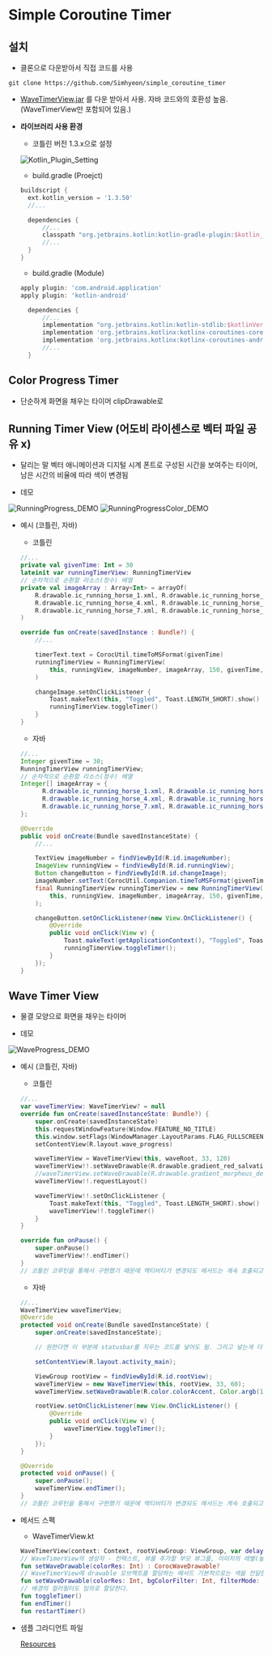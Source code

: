 # Simple Coroutine Timer

## 설치

- 클론으로 다운받아서 직접 코드를 사용

```git
git clone https://github.com/Simhyeon/simple_coroutine_timer
```

- [WaveTimerView.jar](https://github.com/Simhyeon/simple_coroutine_timer/blob/master/WaveTimerView.jar) 를 다운 받아서 사용. 자바 코드와의 호환성 높음. (WaveTimerView만 포함되어 있음.)

- **라이브러리 사용 환경**

  - 코틀린 버전 1.3.x으로 설정

  ![Kotlin_Plugin_Setting](kotlin_plugin_setting.png)

  - build.gradle (Proejct)

  ```gradle
  buildscript {
    ext.kotlin_version = '1.3.50'
    //...

    dependencies {
        //...
        classpath "org.jetbrains.kotlin:kotlin-gradle-plugin:$kotlin_version"
        //...
    }
  }

  ```

  - build.gradle (Module)

  ```gradle
  apply plugin: 'com.android.application'
  apply plugin: 'kotlin-android'

    dependencies {
        //...
        implementation "org.jetbrains.kotlin:kotlin-stdlib:$kotlinVersion"
        implementation 'org.jetbrains.kotlinx:kotlinx-coroutines-core:1.2.1'
        implementation 'org.jetbrains.kotlinx:kotlinx-coroutines-android:1.1.1'
        //...
    }

  ```

## Color Progress Timer

- 단순하게 화면을 채우는 타이머 clipDrawable로 

## Running Timer View (어도비 라이센스로 벡터 파일 공유 x) 

- 달리는 말 벡터 애니메이션과 디지털 시계 폰트로 구성된 시간을 보여주는 타이머, 남은 시간의 비율에 따라 색이 변경됨

- 데모

![RunningProgress_DEMO](RunningProgress.gif) ![RunningProgressColor_DEMO](RunningProgress_Color.gif) 

- 예시 (코틀린, 자바)

  - 코틀린
  
  ```kotlin
  //...
  private val givenTime: Int = 30
  lateinit var runningTimerView: RunningTimerView
  // 순차적으로 순환할 리소스(정수) 배열
  private val imageArray : Array<Int> = arrayOf(
      R.drawable.ic_running_horse_1.xml, R.drawable.ic_running_horse_2.xml, R.drawable.ic_running_horse_3.xml, 
      R.drawable.ic_running_horse_4.xml, R.drawable.ic_running_horse_5.xml, R.drawable.ic_running_horse_6.xml, 
      R.drawable.ic_running_horse_7.xml, R.drawable.ic_running_horse_8.xml, R.drawable.ic_running_horse_9.xml 
  )

  override fun onCreate(savedInstance : Bundle?) {
      //...

      timerText.text = CorocUtil.timeToMSFormat(givenTime)
      runningTimerView = RunningTimerView(
          this, runningView, imageNumber, imageArray, 150, givenTime, R.color.neonGreen, R.color.neonRed
      )

      changeImage.setOnClickListener {
          Toast.makeText(this, "Toggled", Toast.LENGTH_SHORT).show()
          runningTimerView.toggleTimer()
      }
  }
  ```
  
  - 자바
  
  ```Java
  //...
  Integer givenTime = 30;
  RunningTimerView runningTimerView;
  // 순차적으로 순환할 리소스(정수) 배열
  Integer[] imageArray = {
        R.drawable.ic_running_horse_1.xml, R.drawable.ic_running_horse_2.xml, R.drawable.ic_running_horse_3.xml, 
        R.drawable.ic_running_horse_4.xml, R.drawable.ic_running_horse_5.xml, R.drawable.ic_running_horse_6.xml, 
        R.drawable.ic_running_horse_7.xml, R.drawable.ic_running_horse_8.xml, R.drawable.ic_running_horse_9.xml 
  };

  @Override
  public void onCreate(Bundle savedInstanceState) {
      //...

      TextView imageNumber = findViewById(R.id.imageNumber);
      ImageView runningView = findViewById(R.id.runningView);
      Button changeButton = findViewById(R.id.changeImage);
      imageNumber.setText(CorocUtil.Companion.timeToMSFormat(givenTime));
      final RunningTimerView runningTimerView = new RunningTimerView(
          this, runningView, imageNumber, imageArray, 150, givenTime, R.color.neonGreen, R.color.neonRed
      );

      changeButton.setOnClickListener(new View.OnClickListener() {
          @Override
          public void onClick(View v) {
              Toast.makeText(getApplicationContext(), "Toggled", Toast.LENGTH_SHORT).show();
              runningTimerView.toggleTimer();
          }
      });
  }
  ```
  
## Wave Timer View

- 물결 모양으로 화면을 채우는 타이머

- 데모

![WaveProgress_DEMO](WaveProgress.gif)

- 예시 (코틀린, 자바)

  - 코틀린

  ```kotlin
  //...
  var waveTimerView: WaveTimerView? = null
  override fun onCreate(savedInstanceState: Bundle?) {
      super.onCreate(savedInstanceState)
      this.requestWindowFeature(Window.FEATURE_NO_TITLE)
      this.window.setFlags(WindowManager.LayoutParams.FLAG_FULLSCREEN, WindowManager.LayoutParams.FLAG_FULLSCREEN)
      setContentView(R.layout.wave_progress)

      waveTimerView = WaveTimerView(this, waveRoot, 33, 120)
      waveTimerView!!.setWaveDrawable(R.drawable.gradient_red_salvation, Color.argb(100,255,255,255), PorterDuff.Mode.SCREEN)
      //waveTimerView.setWaveDrawable(R.drawable.gradient_morpheus_den, Color.argb(0,255,255,255), PorterDuff.Mode.SRC)
      waveTimerView!!.requestLayout()

      waveTimerView!!.setOnClickListener {
          Toast.makeText(this, "Toggled", Toast.LENGTH_SHORT).show()
          waveTimerView!!.toggleTimer()
      }
  }

  override fun onPause() {
      super.onPause()
      waveTimerView!!.endTimer()
  }
  // 코틀린 코루틴을 통해서 구현했기 때문에 액티비티가 변경되도 메서드는 계속 호출되고 있으므로 인위적으로 endTimer()를 호출해줘야 함.
  ```

  - 자바

  ```java
  //...
  WaveTimerView waveTimerView;
  @Override
  protected void onCreate(Bundle savedInstanceState) {
      super.onCreate(savedInstanceState);

      // 원한다면 이 부분에 statusbar를 지우는 코드를 넣어도 됨. 그리고 넣는게 더 이뻐보임.

      setContentView(R.layout.activity_main);

      ViewGroup rootView = findViewById(R.id.rootView);
      waveTimerView = new WaveTimerView(this, rootView, 33, 60);
      waveTimerView.setWaveDrawable(R.color.colorAccent, Color.argb(100, 255, 255, 255), PorterDuff.Mode.SCREEN);

      rootView.setOnClickListener(new View.OnClickListener() {
          @Override
          public void onClick(View v) {
              waveTimerView.toggleTimer();
          }
      });
  }

  @Override
  protected void onPause() {
      super.onPause();
      waveTimerView.endTimer();
  }
  // 코틀린 코루틴을 통해서 구현했기 때문에 액티비티가 변경되도 메서드는 계속 호출되고 있으므로 인위적으로 endTimer()를 호출해줘야 함.
  ```

- 메서드 스펙

  - WaveTimerView.kt

   ```kotlin
   WaveTimerView(context: Context, rootViewGroup: ViewGroup, var delayMilliSeconds: Int, var durationS: Int) : ImageView(context)
   // WaveTimerView의 생성자 - 컨텍스트, 뷰를 추가할 부모 뷰그룹, 이미지의 레벨(높이) 상승 간격, 타이머 총시간(초) 
   fun setWaveDrawable(colorRes: Int) : CorocWaveDrawable?
   // WaveTimerView에 drawable 오브젝트를 할당하는 메서드 기본적으로는 색을 전달한다. gradient Color도 가능
   fun setWaveDrawable(colorRes: Int, bgColorFilter: Int, filterMode: PorterDuff.Mode = PorterDuff.Mode.SRC) : CorocWaveDrawable?
   // 배경의 컬러필터도 임의로 할당한다.
   fun toggleTimer() 
   fun endTimer() 
   fun restartTimer() 
   ```

- 샘플 그라디언트 파일

  [Resources](https://github.com/Simhyeon/simple_coroutine_timer/tree/master/app/src/main/res/drawable)
